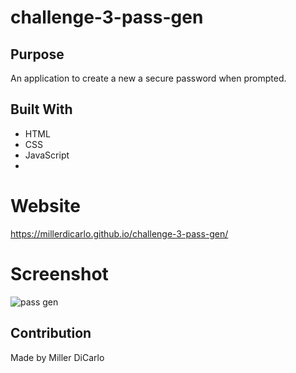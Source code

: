 # challenge-3-pass-gen

## Purpose
An application to create a new a secure password when prompted.

## Built With
* HTML
* CSS
* JavaScript
* 
# Website
https://millerdicarlo.github.io/challenge-3-pass-gen/

# Screenshot
![pass gen](https://user-images.githubusercontent.com/101580492/169709521-bc2dbf0a-cbbd-457b-b70d-90bb273032e7.PNG)


## Contribution
Made by Miller DiCarlo
